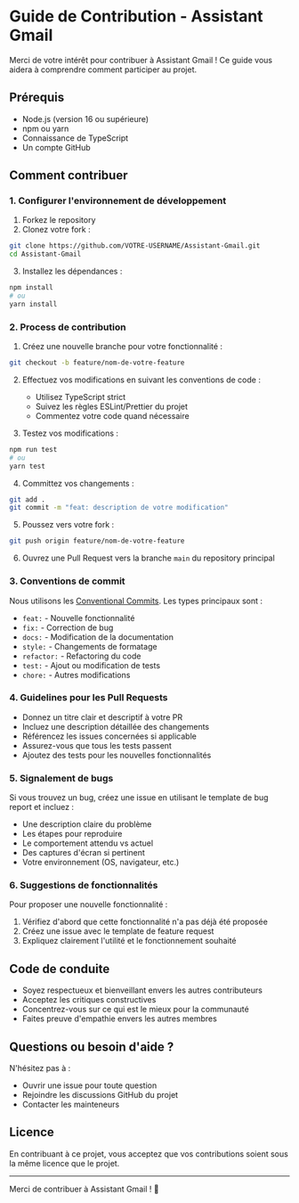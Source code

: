 # Guide de Contribution - Assistant Gmail

Merci de votre intérêt pour contribuer à Assistant Gmail ! Ce guide vous aidera à comprendre comment participer au projet.

## Prérequis

- Node.js (version 16 ou supérieure)
- npm ou yarn
- Connaissance de TypeScript
- Un compte GitHub

## Comment contribuer

### 1. Configurer l'environnement de développement

1. Forkez le repository
2. Clonez votre fork :
```bash
git clone https://github.com/VOTRE-USERNAME/Assistant-Gmail.git
cd Assistant-Gmail
```
3. Installez les dépendances :
```bash
npm install
# ou
yarn install
```

### 2. Process de contribution

1. Créez une nouvelle branche pour votre fonctionnalité :
```bash
git checkout -b feature/nom-de-votre-feature
```

2. Effectuez vos modifications en suivant les conventions de code :
   - Utilisez TypeScript strict
   - Suivez les règles ESLint/Prettier du projet
   - Commentez votre code quand nécessaire

3. Testez vos modifications :
```bash
npm run test
# ou
yarn test
```

4. Committez vos changements :
```bash
git add .
git commit -m "feat: description de votre modification"
```

5. Poussez vers votre fork :
```bash
git push origin feature/nom-de-votre-feature
```

6. Ouvrez une Pull Request vers la branche `main` du repository principal

### 3. Conventions de commit

Nous utilisons les [Conventional Commits](https://www.conventionalcommits.org/). Les types principaux sont :

- `feat:` - Nouvelle fonctionnalité
- `fix:` - Correction de bug
- `docs:` - Modification de la documentation
- `style:` - Changements de formatage
- `refactor:` - Refactoring du code
- `test:` - Ajout ou modification de tests
- `chore:` - Autres modifications

### 4. Guidelines pour les Pull Requests

- Donnez un titre clair et descriptif à votre PR
- Incluez une description détaillée des changements
- Référencez les issues concernées si applicable
- Assurez-vous que tous les tests passent
- Ajoutez des tests pour les nouvelles fonctionnalités

### 5. Signalement de bugs

Si vous trouvez un bug, créez une issue en utilisant le template de bug report et incluez :

- Une description claire du problème
- Les étapes pour reproduire
- Le comportement attendu vs actuel
- Des captures d'écran si pertinent
- Votre environnement (OS, navigateur, etc.)

### 6. Suggestions de fonctionnalités

Pour proposer une nouvelle fonctionnalité :

1. Vérifiez d'abord que cette fonctionnalité n'a pas déjà été proposée
2. Créez une issue avec le template de feature request
3. Expliquez clairement l'utilité et le fonctionnement souhaité

## Code de conduite

- Soyez respectueux et bienveillant envers les autres contributeurs
- Acceptez les critiques constructives
- Concentrez-vous sur ce qui est le mieux pour la communauté
- Faites preuve d'empathie envers les autres membres

## Questions ou besoin d'aide ?

N'hésitez pas à :
- Ouvrir une issue pour toute question
- Rejoindre les discussions GitHub du projet
- Contacter les mainteneurs

## Licence

En contribuant à ce projet, vous acceptez que vos contributions soient sous la même licence que le projet.

---

Merci de contribuer à Assistant Gmail ! 🚀
